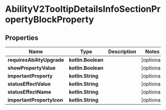 
# AbilityV2TooltipDetailsInfoSectionPropertyBlockProperty

## Properties
| Name | Type | Description | Notes |
| ------------ | ------------- | ------------- | ------------- |
| **requiresAbilityUpgrade** | **kotlin.Boolean** |  |  [optional] |
| **showPropertyValue** | **kotlin.Boolean** |  |  [optional] |
| **importantProperty** | **kotlin.String** |  |  [optional] |
| **statusEffectValue** | **kotlin.String** |  |  [optional] |
| **statusEffectName** | **kotlin.String** |  |  [optional] |
| **importantPropertyIcon** | **kotlin.String** |  |  [optional] |



